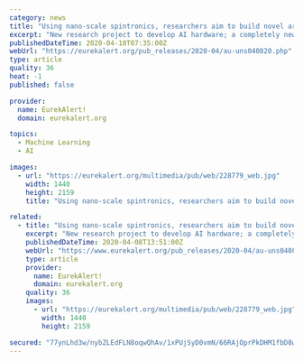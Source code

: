 ```yaml
---
category: news
title: "Using nano-scale spintronics, researchers aim to build novel artificial brain"
excerpt: "New research project to develop AI hardware; a completely new kind of computer system that mimics how the human brain is built up. Out with CPUs and memory storage, and in with artificial neural networks that can increase computer performance by up to 100,000 times compared to modern supercomputers. Researchers from Aarhus University have just ..."
publishedDateTime: 2020-04-10T07:35:00Z
webUrl: "https://eurekalert.org/pub_releases/2020-04/au-uns040820.php"
type: article
quality: 36
heat: -1
published: false

provider:
  name: EurekAlert!
  domain: eurekalert.org

topics:
  - Machine Learning
  - AI

images:
  - url: "https://eurekalert.org/multimedia/pub/web/228779_web.jpg"
    width: 1440
    height: 2159
    title: "Using nano-scale spintronics, researchers aim to build novel artificial brain"

related:
  - title: "Using nano-scale spintronics, researchers aim to build novel artificial brain"
    excerpt: "New research project to develop AI hardware; a completely new kind of computer system that mimics how the human brain is built up. Out with CPUs and memory storage, and in with artificial neural networks that can increase computer performance by up to 100,000 times compared to modern supercomputers. Researchers from Aarhus University have just ..."
    publishedDateTime: 2020-04-08T13:51:00Z
    webUrl: "https://www.eurekalert.org/pub_releases/2020-04/au-uns040820.php"
    type: article
    provider:
      name: EurekAlert!
      domain: eurekalert.org
    quality: 36
    images:
      - url: "https://eurekalert.org/multimedia/pub/web/228779_web.jpg"
        width: 1440
        height: 2159

secured: "77ynLhd3w/nybZLEdFLN8oqwQhAv/1xPUjSyD0vmN/66RAjOprPkDHM1fbD8wIRKgr9w5d82VQW2MF5NgwkwaK+7xR+oyLQD7PC8SdXY2ONCEc3NRlrvHMoVGYoFvybLpl4hM/DCYu2Mzj30ZJd6VKxM9gkkWD34gxmHsceOEumphXVZSkLMcmweL/irUEVfwBvemhNx/DbtE14zYtlM/r9jAqSqr9gPZyt1L/h3Xyd77xcukyZhy6iJNVgm1zFxTVlOqcwFWALA5qg7m41prNPy8ZQuXpALWXT6uVspFKPG6N466Mjqpkxy2wHolcJpd1TU9kC9iq+012/4vHRYFuFvzOgF8JWPfAnodbRFl1tXSLaszZk3Ee9hu7WzFWdsA8QZXZ+SyzuWHuDpzf8dzWT5nA1Fm3ZzVFf7l7xuB8b4/yCW8tEjwiNQG8I9L2BPY/3+0Eu9sO2vULEBKFOt2Xk7t06fPeHIqZm5uRfRPb0=;daOUa7rROxWnZQO+abfCqg=="
---
```


